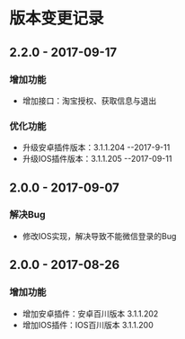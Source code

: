 # 版本变更记录
## 2.2.0 - 2017-09-17

### 增加功能
- 增加接口：淘宝授权、获取信息与退出

### 优化功能
- 升级安卓插件版本：3.1.1.204 --2017-9-11
- 升级IOS插件版本：3.1.1.205 --2017-09-11

## 2.0.0 - 2017-09-07
### 解决Bug
- 修改IOS实现，解决导致不能微信登录的Bug

## 2.0.0 - 2017-08-26
### 增加功能
- 增加安卓插件：安卓百川版本 3.1.1.202
- 增加IOS插件：IOS百川版本 3.1.1.200
